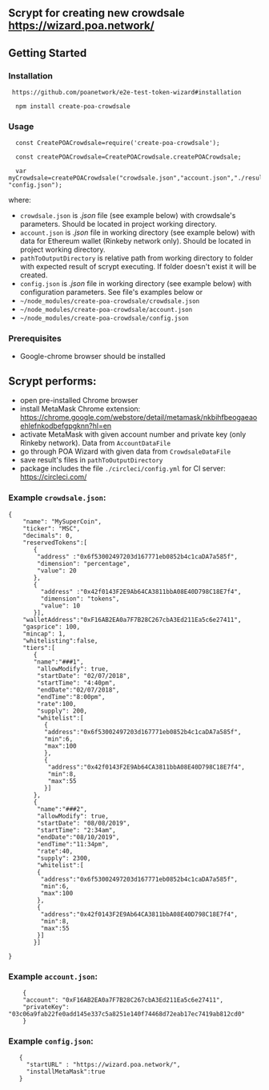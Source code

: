 ## Scrypt for creating new crowdsale   https://wizard.poa.network/


## Getting Started

### Installation
```
 https://github.com/poanetwork/e2e-test-token-wizard#installation
```
```
  npm install create-poa-crowdsale
```
### Usage
```
  const CreatePOACrowdsale=require('create-poa-crowdsale');

  const createPOACrowdsale=CreatePOACrowdsale.createPOACrowdsale;

  var myCrowdsale=createPOACrowdsale("crowdsale.json","account.json","./results", "config.json");
```
where:
* ```crowdsale.json```  is _.json_ file  (see example below) with crowdsale's parameters. Should be located in project working directory.
* ```account.json```  is _.json_ file in working directory (see example below) with data for Ethereum wallet (Rinkeby network only). Should be located in project working directory.
* ```pathToOutputDirectory``` is relative path from working directory to folder with expected result of scrypt executing. If folder doesn't exist it will be created.
* ```config.json``` is _.json_ file in working directory (see example below) with configuration parameters.
See file's examples below or 
* ```~/node_modules/create-poa-crowdsale/crowdsale.json```
* ```~/node_modules/create-poa-crowdsale/account.json```
* ```~/node_modules/create-poa-crowdsale/config.json```


### Prerequisites

* Google-chrome browser should be installed


## Scrypt performs:

 * open pre-installed Chrome browser
 * install MetaMask Chrome extension: https://chrome.google.com/webstore/detail/metamask/nkbihfbeogaeaoehlefnkodbefgpgknn?hl=en
 * activate MetaMask with given account number and private key (only Rinkeby network). Data from ```AccountDataFile```
 * go through POA Wizard with given data from ```CrowdsaleDataFile```
 * save result's files in ```pathToOutputDirectory```
 * package includes the file   ```./circleci/config.yml```   for CI server: https://circleci.com/

### Example  ```crowdsale.json```:
```
{
    "name": "MySuperCoin",
    "ticker": "MSC",
    "decimals": 0,
    "reservedTokens":[
       {
        "address" :"0x6f53002497203d167771eb0852b4c1caDA7a585f",
        "dimension": "percentage",
        "value": 20
       },
       {
         "address" :"0x42f0143F2E9Ab64CA3811bbA08E40D798C18E7f4",
         "dimension": "tokens",
         "value": 10
       }],
    "walletAddress":"0xF16AB2EA0a7F7B28C267cbA3Ed211Ea5c6e27411",
    "gasprice": 100,
    "mincap": 1,
    "whitelisting":false,
    "tiers":[
       {
       "name":"###1",
        "allowModify": true,
        "startDate": "02/07/2018",
        "startTime": "4:40pm",
        "endDate":"02/07/2018",
        "endTime":"8:00pm",
        "rate":100,
        "supply": 200,
        "whitelist":[
          {
          "address":"0x6f53002497203d167771eb0852b4c1caDA7a585f",
          "min":6,
          "max":100
          },
          {
           "address":"0x42f0143F2E9Ab64CA3811bbA08E40D798C18E7f4",
           "min":8,
           "max":55
          }]
       },
       {
        "name":"###2",
        "allowModify": true,
        "startDate": "08/08/2019",
        "startTime": "2:34am",
        "endDate":"08/10/2019",
        "endTime":"11:34pm",
        "rate":40,
        "supply": 2300,
        "whitelist":[
        {
         "address":"0x6f53002497203d167771eb0852b4c1caDA7a585f",
         "min":6,
         "max":100
        },
        {
         "address":"0x42f0143F2E9Ab64CA3811bbA08E40D798C18E7f4",
         "min":8,
         "max":55
        }]
       }]

}
```

### Example  ```account.json```:
```
    {
    "account": "0xF16AB2EA0a7F7B28C267cbA3Ed211Ea5c6e27411",
    "privateKey": "03c06a9fab22fe0add145e337c5a8251e140f74468d72eab17ec7419ab812cd0"
    }
 ```
 
 ### Example  ```config.json```:
 ```
    {
      "startURL" : "https://wizard.poa.network/",
      "installMetaMask":true
    }
  ```
 
 

